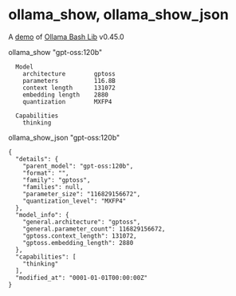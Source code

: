 # ollama_show, ollama_show_json

A [demo](../README.md#demos) of [Ollama Bash Lib](https://github.com/attogram/ollama-bash-lib) v0.45.0

ollama_show "gpt-oss:120b"

```
  Model
    architecture        gptoss    
    parameters          116.8B    
    context length      131072    
    embedding length    2880      
    quantization        MXFP4     

  Capabilities
    thinking    

```


ollama_show_json "gpt-oss:120b"

```
{
  "details": {
    "parent_model": "gpt-oss:120b",
    "format": "",
    "family": "gptoss",
    "families": null,
    "parameter_size": "116829156672",
    "quantization_level": "MXFP4"
  },
  "model_info": {
    "general.architecture": "gptoss",
    "general.parameter_count": 116829156672,
    "gptoss.context_length": 131072,
    "gptoss.embedding_length": 2880
  },
  "capabilities": [
    "thinking"
  ],
  "modified_at": "0001-01-01T00:00:00Z"
}
```
